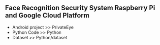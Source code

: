 ## Face Recognition Security System Raspberry Pi and Google Cloud Platform 

* Android project >> PrivateEye
* Python Code >> Python
* Dataset >> Python/dataset